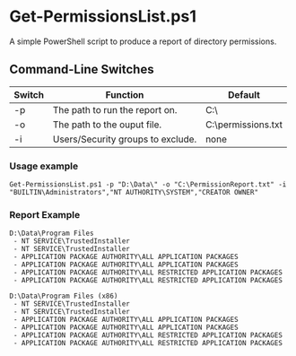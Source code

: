 # Get-PermissionsList.ps1

A simple PowerShell script to produce a report of directory permissions.

## Command-Line Switches

|Switch |Function                           |Default            |
|-      |-                                  |-                  |
|-p     | The path to run the report on.    |C:\                |
|-o     | The path to the ouput file.       |C:\permissions.txt |
|-i     | Users/Security groups to exclude. |none               |

### Usage example

`Get-PermissionsList.ps1 -p "D:\Data\" -o "C:\PermissionReport.txt" -i "BUILTIN\Administrators","NT AUTHORITY\SYSTEM","CREATOR OWNER"`

### Report Example

`D:\Data\Program Files`  
` - NT SERVICE\TrustedInstaller`  
` - NT SERVICE\TrustedInstaller`  
` - APPLICATION PACKAGE AUTHORITY\ALL APPLICATION PACKAGES`  
` - APPLICATION PACKAGE AUTHORITY\ALL APPLICATION PACKAGES`  
` - APPLICATION PACKAGE AUTHORITY\ALL RESTRICTED APPLICATION PACKAGES`  
` - APPLICATION PACKAGE AUTHORITY\ALL RESTRICTED APPLICATION PACKAGES`  


`D:\Data\Program Files (x86)`  
` - NT SERVICE\TrustedInstaller`  
` - NT SERVICE\TrustedInstaller`  
` - APPLICATION PACKAGE AUTHORITY\ALL APPLICATION PACKAGES`  
` - APPLICATION PACKAGE AUTHORITY\ALL APPLICATION PACKAGES`  
` - APPLICATION PACKAGE AUTHORITY\ALL RESTRICTED APPLICATION PACKAGES`  
` - APPLICATION PACKAGE AUTHORITY\ALL RESTRICTED APPLICATION PACKAGES`  